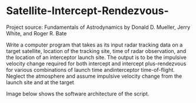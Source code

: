 # Satellite-Intercept-Rendezvous-

Project source: Fundamentals of Astrodynamics by Donald D. Mueller, Jerry White, and Roger R. Bate

Write a computer program that takes as its input radar tracking data on a target satellite, location of the tracking site, time of radar observation, and the location of an interceptor launch site. The output is to be the impulsive velocity change required for both intercept and intercept plus-rendezvous for various combinations of launch time andinterceptor time-of-flight. Neglect the atmosphere and assume impulsive velocity change from the launch site and at the target

Image below shows the software architecture of the script.

